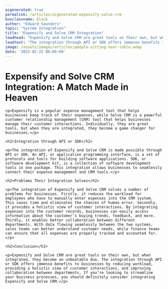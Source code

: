 ```yaml
---
aigenerated: true
permalink: /articles/aigenerated-expensify-solve-crm
boxclassname: black
author: "Edward Saunders"
topic: "System Integration"
title: "Expensify and Solve CRM Integration"
leadhead: "Expensify and Solve CRM are great tools on their own, but when integrated, they become an unbeatable duo"
leadtext: "The integration through API or SDK offers immense benefits to businesses by reducing workload, providing a holistic view of customer interactions, and improving collaboration between departments. If you’re looking to streamline your business processes, you should definitely consider integrating Expensify and Solve CRM."
image: /assets/images/articles/people-sitting-near-table.webp
date: '2022-02-22 00:00:00'
---
```

<div class="arttext">	<h1>Expensify and Solve CRM Integration: A Match Made in Heaven</h1>
	
	<p>Expensify is a popular expense management tool that helps businesses keep track of their expenses, while Solve CRM is a powerful customer relationship management (CRM) tool that helps businesses manage their customer interactions. Individually, they are great tools, but when they are integrated, they become a game changer for businesses.</p>

	<h2>Integration through API or SDK</h2>

	<p>The integration of Expensify and Solve CRM is made possible through API or SDK. An API, or application programming interface, is a set of protocols and tools for building software applications. SDK, or software development kit, is a collection of software development tools in one package. This integration allows businesses to seamlessly connect their expense management and CRM tools.</p>

	<h2>Problems Their Integration Solves</h2>

	<p>The integration of Expensify and Solve CRM solves a number of problems for businesses. Firstly, it reduces the workload for employees who have to manually enter expenses into the CRM system. This saves time and eliminates the chances of human error. Secondly, it provides a holistic view of customer interactions. By integrating expenses into the customer records, businesses can easily access information about the customer’s buying trends, feedback, and more. Thirdly, it enables better collaboration between different departments. With data flowing seamlessly between the two systems, sales teams can better understand customer needs, while finance teams can ensure that all expenses are properly tracked and accounted for.</p>

	<h2>Conclusion</h2>

	<p>Expensify and Solve CRM are great tools on their own, but when integrated, they become an unbeatable duo. The integration through API or SDK offers immense benefits to businesses by reducing workload, providing a holistic view of customer interactions, and improving collaboration between departments. If you’re looking to streamline your business processes, you should definitely consider integrating Expensify and Solve CRM.</p>
</div>